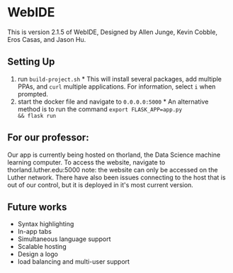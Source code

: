 # WebIDE

This is version 2.1.5 of WebIDE, Designed by Allen Junge, Kevin Cobble, Eros Casas, and Jason Hu.

## Setting Up

  1. run <code>build-project.sh</code>
    * This will install several packages, add multiple PPAs, and <code>curl</code> multiple applications. For information, select <code>i</code> when prompted.
  1. start the docker file and navigate to <code>0.0.0.0:5000</code>
    * An alternative method is to run the command <code>export FLASK_APP=app.py && flask run</code>

## For our professor:

  Our app is currently being hosted on thorland, the Data Science machine learning computer. To access the website, navigate to thorland.luther.edu:5000 note: the website can only be accessed on the Luther network. There have also been issues connecting to the host that is out of our control, but it is deployed in it's most current version.


## Future works

  * Syntax highlighting
  * In-app tabs
  * Simultaneous language support
  * Scalable hosting
  * Design a logo
  * load balancing and multi-user support
